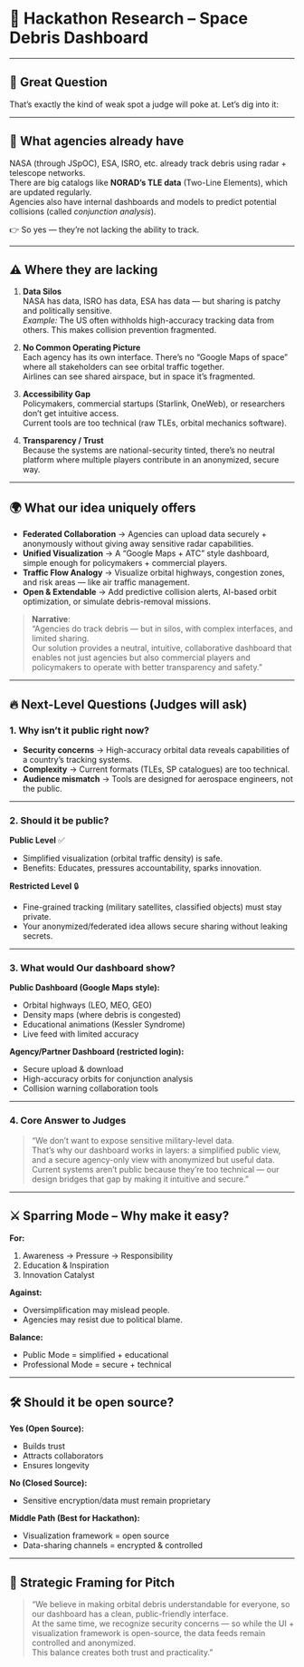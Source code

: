 # 🚀 Hackathon Research – Space Debris Dashboard

---

## 👏 Great Question
That’s exactly the kind of weak spot a judge will poke at. Let’s dig into it:

---

## 🔭 What agencies already have

NASA (through JSpOC), ESA, ISRO, etc. already track debris using radar + telescope networks.  
There are big catalogs like **NORAD’s TLE data** (Two-Line Elements), which are updated regularly.  
Agencies also have internal dashboards and models to predict potential collisions (called *conjunction analysis*).  

👉 So yes — they’re not lacking the ability to track.

---

## ⚠️ Where they are lacking

1. **Data Silos**  
   NASA has data, ISRO has data, ESA has data — but sharing is patchy and politically sensitive.  
   *Example:* The US often withholds high-accuracy tracking data from others. This makes collision prevention fragmented.

2. **No Common Operating Picture**  
   Each agency has its own interface. There’s no “Google Maps of space” where all stakeholders can see orbital traffic together.  
   Airlines can see shared airspace, but in space it’s fragmented.

3. **Accessibility Gap**  
   Policymakers, commercial startups (Starlink, OneWeb), or researchers don’t get intuitive access.  
   Current tools are too technical (raw TLEs, orbital mechanics software).

4. **Transparency / Trust**  
   Because the systems are national-security tinted, there’s no neutral platform where multiple players contribute in an anonymized, secure way.

---

## 🌍 What our idea uniquely offers

- **Federated Collaboration** → Agencies can upload data securely + anonymously without giving away sensitive radar capabilities.  
- **Unified Visualization** → A “Google Maps + ATC” style dashboard, simple enough for policymakers + commercial players.  
- **Traffic Flow Analogy** → Visualize orbital highways, congestion zones, and risk areas — like air traffic management.  
- **Open & Extendable** → Add predictive collision alerts, AI-based orbit optimization, or simulate debris-removal missions.

> **Narrative**:  
> “Agencies do track debris — but in silos, with complex interfaces, and limited sharing.  
> Our solution provides a neutral, intuitive, collaborative dashboard that enables not just agencies but also commercial players and policymakers to operate with better transparency and safety.”

---

## 🔥 Next-Level Questions (Judges will ask)

### 1. Why isn’t it public right now?
- **Security concerns** → High-accuracy orbital data reveals capabilities of a country’s tracking systems.  
- **Complexity** → Current formats (TLEs, SP catalogues) are too technical.  
- **Audience mismatch** → Tools are designed for aerospace engineers, not the public.

---

### 2. Should it be public?

**Public Level** ✅  
- Simplified visualization (orbital traffic density) is safe.  
- Benefits: Educates, pressures accountability, sparks innovation.  

**Restricted Level** 🔒  
- Fine-grained tracking (military satellites, classified objects) must stay private.  
- Your anonymized/federated idea allows secure sharing without leaking secrets.

---

### 3. What would Our dashboard show?

**Public Dashboard (Google Maps style):**  
- Orbital highways (LEO, MEO, GEO)  
- Density maps (where debris is congested)  
- Educational animations (Kessler Syndrome)  
- Live feed with limited accuracy  

**Agency/Partner Dashboard (restricted login):**  
- Secure upload & download  
- High-accuracy orbits for conjunction analysis  
- Collision warning collaboration tools  

---

### 4. Core Answer to Judges
> “We don’t want to expose sensitive military-level data.  
> That’s why our dashboard works in layers: a simplified public view, and a secure agency-only view with anonymized but useful data.  
> Current systems aren’t public because they’re too technical — our design bridges that gap by making it intuitive and secure.”

---

## ⚔️ Sparring Mode – Why make it easy?

**For:**  
1. Awareness → Pressure → Responsibility  
2. Education & Inspiration  
3. Innovation Catalyst  

**Against:**  
- Oversimplification may mislead people.  
- Agencies may resist due to political blame.  

**Balance:**  
- Public Mode = simplified + educational  
- Professional Mode = secure + technical  

---

## 🛠️ Should it be open source?

**Yes (Open Source):**  
- Builds trust  
- Attracts collaborators  
- Ensures longevity  

**No (Closed Source):**  
- Sensitive encryption/data must remain proprietary  

**Middle Path (Best for Hackathon):**  
- Visualization framework = open source  
- Data-sharing channels = encrypted & controlled  

---

## 🧠 Strategic Framing for Pitch
> “We believe in making orbital debris understandable for everyone, so our dashboard has a clean, public-friendly interface.  
> At the same time, we recognize security concerns — so while the UI + visualization framework is open-source, the data feeds remain controlled and anonymized.  
> This balance creates both trust and practicality.”
